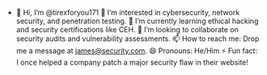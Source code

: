 - 👋 Hi, I’m @tirexforyou171
👀 I’m interested in cybersecurity, network security, and penetration testing.
🌱 I’m currently learning ethical hacking and security certifications like CEH.
💞️ I’m looking to collaborate on security audits and vulnerability assessments.
📫 How to reach me: Drop me a message at james@security.com.
😄 Pronouns: He/Him
⚡ Fun fact: I once helped a company patch a major security flaw in their website!
<!---
tirexforyou171/tirexforyou171 is a ✨ special ✨ repository because its `README.md` (this file) appears on your GitHub profile.
You can click the Preview link to take a look at your changes.
--->
